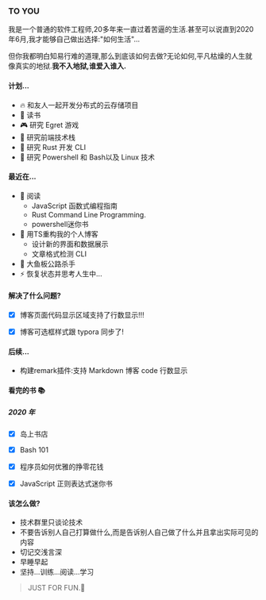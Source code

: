 ### TO YOU



我是一个普通的软件工程师,20多年来一直过着苦逼的生活.甚至可以说直到2020年6月,我才能够自己做出选择:"如何生活"...

但你我都明白知易行难的道理,那么到底该如何去做?无论如何,平凡枯燥的人生就像真实的地狱.**我不入地狱,谁爱入谁入.**



#### 计划...

- :fire: 和友人一起开发分布式的云存储项目
- :book: 读书
- :video_game: 研究 Egret 游戏
- :dart: 研究前端技术栈
- :dart: 研究 Rust 开发 CLI
- :dart: 研究 Powershell 和 Bash以及 Linux 技术



#### 最近在...

- :book:  阅读
  - JavaScript 函数式编程指南 
  - Rust Command Line Programming.
  - powershell迷你书
- :thinking:  用TS重构我的个人博客
  - 设计新的界面和数据展示
  - 文章格式检测 CLI
- :medal_sports:  大鱼板公路杀手
- ⚡  恢复状态并思考人生中...

#### 解决了什么问题?

- [x] 博客页面代码显示区域支持了行数显示!!!
- [x] 博客可选框样式跟 typora 同步了!



#### 后续...

- 构建remark插件:支持 Markdown 博客 code 行数显示



#### 看完的书 📚

##### 2020 年

- [x] 岛上书店
- [x] Bash 101
- [x] 程序员如何优雅的挣零花钱 

- [x] JavaScript 正则表达式迷你书 



#### 该怎么做?

- 技术群里只谈论技术
- 不要告诉别人自己打算做什么,而是告诉别人自己做了什么并且拿出实际可见的内容
- 切记交浅言深
- 早睡早起
- 坚持...训练...阅读...学习






> JUST FOR FUN.:fu: 

